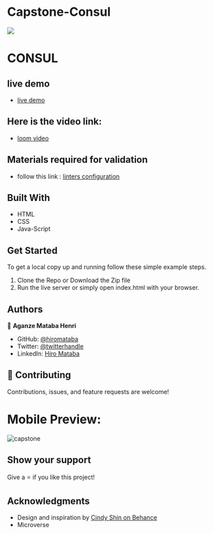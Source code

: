 
# Capstone-Consul

![](https://img.shields.io/badge/Microverse-blueviolet)

# CONSUL 


## live demo

- [live demo](https://hiromataba.github.io/Capstone-Consul/)

## Here is the video link:

- [loom video](https://www.loom.com/share/42a137a9904141cba20e3716cb9d8d5a)

## Materials required for validation

- follow this link :
  [linters configuration](https://github.com/microverseinc/linters-config/tree/master/html-css-js)

## Built With

- HTML
- CSS
- Java-Script


## Get Started

To get a local copy up and running follow these simple example steps.

1. Clone the Repo or Download the Zip file
2. Run the live server or simply open index.html with your browser.

## Authors

👤 **Aganze Mataba Henri**

- GitHub: [@hiromataba](https://github.com/hiromataba)
- Twitter: [@twitterhandle](https://twitter.com/MatabaHiro)
- LinkedIn: [Hiro Mataba](https://www.linkedin.com/in/hiro-mataba-1bb910209/)

## 🤝 Contributing

Contributions, issues, and feature requests are welcome!

 # Mobile Preview:

![capstone](https://user-images.githubusercontent.com/75126481/123948021-4ecdbc00-d9a1-11eb-86f4-8c28a21fff46.png)

## Show your support

Give a ⭐️ if you like this project!

## Acknowledgments

- Design and inspiration by [Cindy Shin on Behance](https://www.behance.net/gallery/29845175/CC-Global-Summit-2015)
- Microverse
